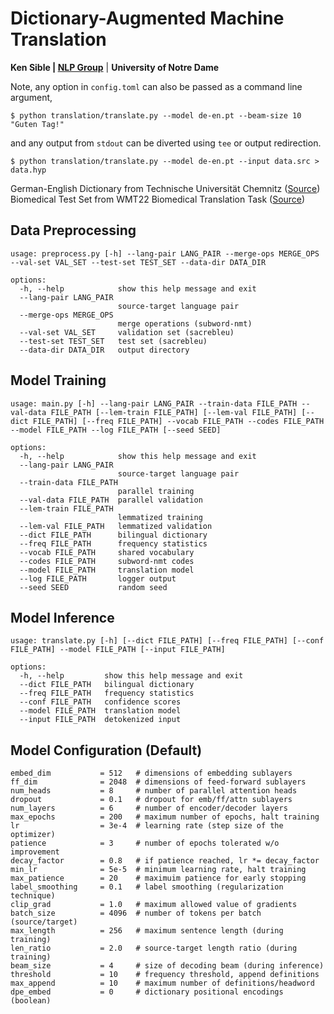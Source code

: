 # Dictionary-Augmented Machine Translation
**Ken Sible | [NLP Group](https://nlp.nd.edu)** | **University of Notre Dame**

Note, any option in `config.toml` can also be passed as a command line argument,
```
$ python translation/translate.py --model de-en.pt --beam-size 10 "Guten Tag!"
```

and any output from `stdout` can be diverted using `tee` or output redirection.
```
$ python translation/translate.py --model de-en.pt --input data.src > data.hyp
```

German-English Dictionary from Technische Universität Chemnitz ([Source](https://ftp.tu-chemnitz.de/pub/Local/urz/ding/de-en-devel/))<br>
Biomedical Test Set from WMT22 Biomedical Translation Task ([Source](https://www.statmt.org/wmt22/biomedical-translation-task.html))

## Data Preprocessing
```
usage: preprocess.py [-h] --lang-pair LANG_PAIR --merge-ops MERGE_OPS --val-set VAL_SET --test-set TEST_SET --data-dir DATA_DIR

options:
  -h, --help            show this help message and exit
  --lang-pair LANG_PAIR
                        source-target language pair
  --merge-ops MERGE_OPS
                        merge operations (subword-nmt)
  --val-set VAL_SET     validation set (sacrebleu)
  --test-set TEST_SET   test set (sacrebleu)
  --data-dir DATA_DIR   output directory
```

## Model Training
```
usage: main.py [-h] --lang-pair LANG_PAIR --train-data FILE_PATH --val-data FILE_PATH [--lem-train FILE_PATH] [--lem-val FILE_PATH] [--dict FILE_PATH] [--freq FILE_PATH] --vocab FILE_PATH --codes FILE_PATH --model FILE_PATH --log FILE_PATH [--seed SEED]

options:
  -h, --help            show this help message and exit
  --lang-pair LANG_PAIR
                        source-target language pair
  --train-data FILE_PATH
                        parallel training
  --val-data FILE_PATH  parallel validation
  --lem-train FILE_PATH
                        lemmatized training
  --lem-val FILE_PATH   lemmatized validation
  --dict FILE_PATH      bilingual dictionary
  --freq FILE_PATH      frequency statistics
  --vocab FILE_PATH     shared vocabulary
  --codes FILE_PATH     subword-nmt codes
  --model FILE_PATH     translation model
  --log FILE_PATH       logger output
  --seed SEED           random seed
```

## Model Inference
```
usage: translate.py [-h] [--dict FILE_PATH] [--freq FILE_PATH] [--conf FILE_PATH] --model FILE_PATH [--input FILE_PATH]

options:
  -h, --help         show this help message and exit
  --dict FILE_PATH   bilingual dictionary
  --freq FILE_PATH   frequency statistics
  --conf FILE_PATH   confidence scores
  --model FILE_PATH  translation model
  --input FILE_PATH  detokenized input
```

## Model Configuration (Default)
```
embed_dim           = 512   # dimensions of embedding sublayers
ff_dim              = 2048  # dimensions of feed-forward sublayers
num_heads           = 8     # number of parallel attention heads
dropout             = 0.1   # dropout for emb/ff/attn sublayers
num_layers          = 6     # number of encoder/decoder layers
max_epochs          = 200   # maximum number of epochs, halt training
lr                  = 3e-4  # learning rate (step size of the optimizer)
patience            = 3     # number of epochs tolerated w/o improvement
decay_factor        = 0.8   # if patience reached, lr *= decay_factor
min_lr              = 5e-5  # minimum learning rate, halt training
max_patience        = 20    # maximuim patience for early stopping
label_smoothing     = 0.1   # label smoothing (regularization technique)
clip_grad           = 1.0   # maximum allowed value of gradients
batch_size          = 4096  # number of tokens per batch (source/target)
max_length          = 256   # maximum sentence length (during training)
len_ratio           = 2.0   # source-target length ratio (during training)
beam_size           = 4     # size of decoding beam (during inference)
threshold           = 10    # frequency threshold, append definitions
max_append          = 10    # maximum number of definitions/headword
dpe_embed           = 0     # dictionary positional encodings (boolean)
```
